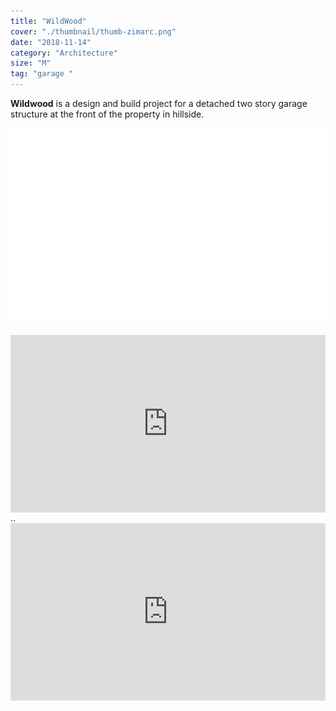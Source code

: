 ```yaml
---
title: "WildWood"
cover: "./thumbnail/thumb-zimarc.png"
date: "2018-11-14"
category: "Architecture"
size: "M"
tag: "garage "
---
```

**Wildwood** is a design and build project for a detached two story garage structure  at the front of the property in hillside.

![Zimarc](./svg/wildwoodIso.svg)


<div style="padding:56.25% 0 0 0;position:relative;"><iframe src="https://player.vimeo.com/video/301973591?title=0&byline=0&portrait=0" style="position:absolute;top:0;left:0;width:100%;height:100%;" frameborder="0" webkitallowfullscreen mozallowfullscreen allowfullscreen></iframe></div><script src="https://player.vimeo.com/api/player.js"></script>..


 <div style="padding:56.25% 0 0 0;position:relative;"><iframe id= "myf" src="https://images.ctfassets.net/mgd90li3yfeu/20Xer8hqQUsoIAYK0gaSIW/a0e6974e4cf3bfda68c96ec42bf08e18/wildwood-zimarc.svg" style="position:absolute;top:0;left:0;width:100%;height:100%;" frameborder="0" ></iframe></div>







